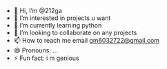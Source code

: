 - 👋 Hi, I’m @212ga
- 👀 I’m interested in projects u want
- 🌱 I’m currently learning python 
- 💞️ I’m looking to collaborate on any projects 
- 📫 How to reach me email gm6032722@gmail.com
- 😄 Pronouns: ...
- ⚡ Fun fact: i m genious

<!---
212ga/212ga is a ✨ special ✨ repository because its `README.md` (this file) appears on your GitHub profile.
You can click the Preview link to take a look at your changes.
--->
